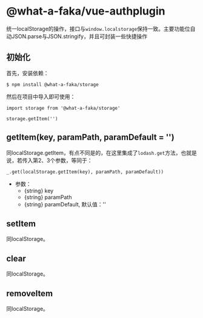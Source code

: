 # @what-a-faka/vue-authplugin
统一localStorage的操作，接口与`window.localstorage`保持一致。主要功能位自动JSON.parse与JSON.stringify，并且可封装一些快捷操作

## 初始化
首先，安装依赖：
```
$ npm install @what-a-faka/storage
```
然后在项目中导入即可使用：
```
import storage from '@what-a-faka/storage'

storage.getItem('')
```

## getItem(key, paramPath, paramDefault = '')
同localStorage.getItem，有点不同是的，在这里集成了`lodash.get`方法，也就是说，若传入第2、3个参数，等同于：
```
_.get(localStorage.getItem(key), paramPath, paramDefault))
```

- 参数：
  - {string} key
  - {string} paramPath
  - {string} paramDefault, 默认值：''

## setItem
同localStorage。

## clear
同localStorage。

## removeItem
同localStorage。
